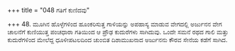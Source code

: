 +++
title = "048 ಗತಿಗೆ ಕುಣಿದವು"

+++
48. ಮೂಗಿನ ಹೊಳ್ಳೆಗಳಿಂದ ಹೂಂಕರಿಸುತ್ತ ಗಾಳಿಯನ್ನು ಅಪಹಾಸ್ಯ ಮಾಡುವ ವೇಗದಲ್ಲಿ ಅರ್ಜುನನ ವೇಗ ಚಾಲನೆಗೆ ಕುಣಿಯುತ್ತ ಪಂಚಧಾರಾ ಗತಿಯಿಂದ ಆ ಪ್ರೌಢ ಕುದುರೆಗಳು ಸಾಗಿದುವು. ಒಂದೇ ಸಮನೆ ರಥದ ಗಾಲಿ ಮತ್ತು ಕುದುರೆಗಳಿಂದ ಮೇಲೆದ್ದ ಧೂಳೀಪಟಲದಿಂದ ಚುಂಬಿತ ದಿಶಾಮುಖನಾದ ಅರ್ಜುನನು ಕೌರವ ಸೇನೆಯ ಕಡೆಗೆ ಸಾಗಿದ.